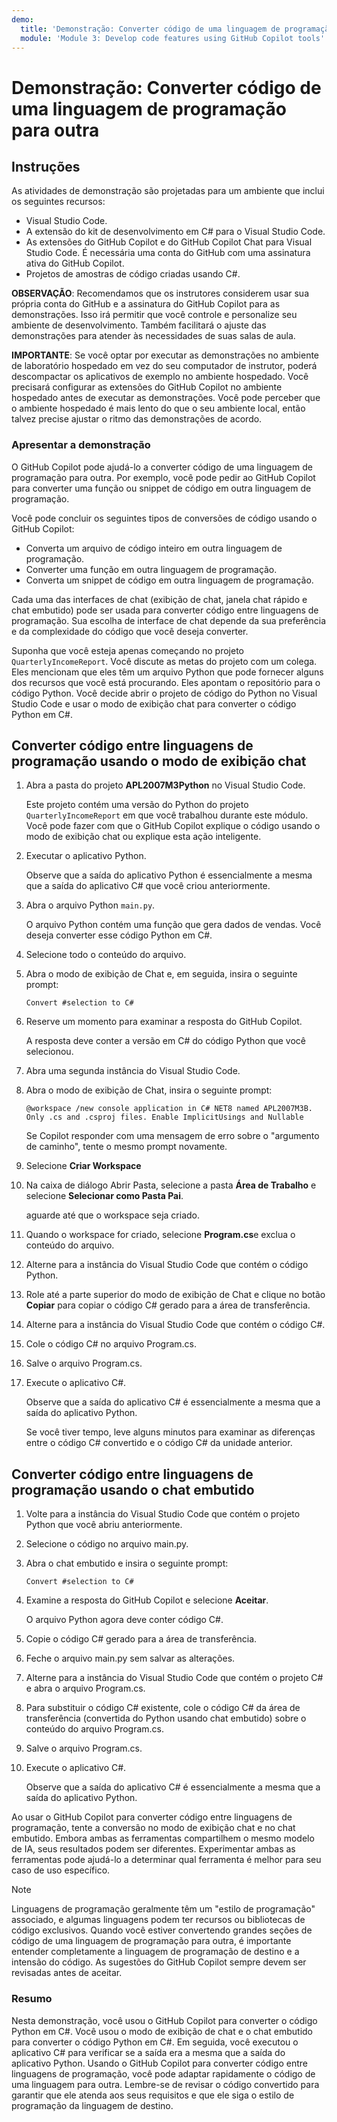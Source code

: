 ```yaml
---
demo:
  title: 'Demonstração: Converter código de uma linguagem de programação para outra'
  module: 'Module 3: Develop code features using GitHub Copilot tools'
---
```


# Demonstração: Converter código de uma linguagem de programação para outra

## Instruções

As atividades de demonstração são projetadas para um ambiente que inclui os seguintes recursos:

- Visual Studio Code.
- A extensão do kit de desenvolvimento em C# para o Visual Studio Code.
- As extensões do GitHub Copilot e do GitHub Copilot Chat para Visual Studio Code. É necessária uma conta do GitHub com uma assinatura ativa do GitHub Copilot.
- Projetos de amostras de código criadas usando C#.

**OBSERVAÇÃO**: Recomendamos que os instrutores considerem usar sua própria conta do GitHub e a assinatura do GitHub Copilot para as demonstrações. Isso irá permitir que você controle e personalize seu ambiente de desenvolvimento. Também facilitará o ajuste das demonstrações para atender às necessidades de suas salas de aula.

**IMPORTANTE**: Se você optar por executar as demonstrações no ambiente de laboratório hospedado em vez do seu computador de instrutor, poderá descompactar os aplicativos de exemplo no ambiente hospedado. Você precisará configurar as extensões do GitHub Copilot no ambiente hospedado antes de executar as demonstrações. Você pode perceber que o ambiente hospedado é mais lento do que o seu ambiente local, então talvez precise ajustar o ritmo das demonstrações de acordo.

### Apresentar a demonstração

O GitHub Copilot pode ajudá-lo a converter código de uma linguagem de programação para outra. Por exemplo, você pode pedir ao GitHub Copilot para converter uma função ou snippet de código em outra linguagem de programação.

Você pode concluir os seguintes tipos de conversões de código usando o GitHub Copilot:

- Converta um arquivo de código inteiro em outra linguagem de programação.
- Converter uma função em outra linguagem de programação.
- Converta um snippet de código em outra linguagem de programação.

Cada uma das interfaces de chat (exibição de chat, janela chat rápido e chat embutido) pode ser usada para converter código entre linguagens de programação. Sua escolha de interface de chat depende da sua preferência e da complexidade do código que você deseja converter.

Suponha que você esteja apenas começando no projeto `QuarterlyIncomeReport`. Você discute as metas do projeto com um colega. Eles mencionam que eles têm um arquivo Python que pode fornecer alguns dos recursos que você está procurando. Eles apontam o repositório para o código Python. Você decide abrir o projeto de código do Python no Visual Studio Code e usar o modo de exibição chat para converter o código Python em C#.

## Converter código entre linguagens de programação usando o modo de exibição chat

1. Abra a pasta do projeto **APL2007M3Python** no Visual Studio Code.

    Este projeto contém uma versão do Python do projeto `QuarterlyIncomeReport` em que você trabalhou durante este módulo. Você pode fazer com que o GitHub Copilot explique o código usando o modo de exibição chat ou explique esta ação inteligente.

1. Executar o aplicativo Python.

    Observe que a saída do aplicativo Python é essencialmente a mesma que a saída do aplicativo C# que você criou anteriormente.

1. Abra o arquivo Python `main.py`.

    O arquivo Python contém uma função que gera dados de vendas. Você deseja converter esse código Python em C#.

1. Selecione todo o conteúdo do arquivo.

1. Abra o modo de exibição de Chat e, em seguida, insira o seguinte prompt:

    ```plaintext
    Convert #selection to C#
    ```

1. Reserve um momento para examinar a resposta do GitHub Copilot.

    A resposta deve conter a versão em C# do código Python que você selecionou.

1. Abra uma segunda instância do Visual Studio Code.

1. Abra o modo de exibição de Chat, insira o seguinte prompt:

    ```plaintext
    @workspace /new console application in C# NET8 named APL2007M3B. Only .cs and .csproj files. Enable ImplicitUsings and Nullable
    ```

    Se Copilot responder com uma mensagem de erro sobre o "argumento de caminho", tente o mesmo prompt novamente.

1. Selecione **Criar Workspace**

1. Na caixa de diálogo Abrir Pasta, selecione a pasta **Área de Trabalho** e selecione **Selecionar como Pasta Pai**.

    aguarde até que o workspace seja criado.

1. Quando o workspace for criado, selecione **Program.cs**e exclua o conteúdo do arquivo.

1. Alterne para a instância do Visual Studio Code que contém o código Python.

1. Role até a parte superior do modo de exibição de Chat e clique no botão **Copiar** para copiar o código C# gerado para a área de transferência.

1. Alterne para a instância do Visual Studio Code que contém o código C#.

1. Cole o código C# no arquivo Program.cs.

1. Salve o arquivo Program.cs.

1. Execute o aplicativo C#.

    Observe que a saída do aplicativo C# é essencialmente a mesma que a saída do aplicativo Python.

    Se você tiver tempo, leve alguns minutos para examinar as diferenças entre o código C# convertido e o código C# da unidade anterior.

## Converter código entre linguagens de programação usando o chat embutido

1. Volte para a instância do Visual Studio Code que contém o projeto Python que você abriu anteriormente.

1. Selecione o código no arquivo main.py.

1. Abra o chat embutido e insira o seguinte prompt:

    ```plaintext
    Convert #selection to C#
    ```

1. Examine a resposta do GitHub Copilot e selecione **Aceitar**.

    O arquivo Python agora deve conter código C#.

1. Copie o código C# gerado para a área de transferência.

1. Feche o arquivo main.py sem salvar as alterações.

1. Alterne para a instância do Visual Studio Code que contém o projeto C# e abra o arquivo Program.cs.

1. Para substituir o código C# existente, cole o código C# da área de transferência (convertida do Python usando chat embutido) sobre o conteúdo do arquivo Program.cs.

1. Salve o arquivo Program.cs.

1. Execute o aplicativo C#.

    Observe que a saída do aplicativo C# é essencialmente a mesma que a saída do aplicativo Python.

Ao usar o GitHub Copilot para converter código entre linguagens de programação, tente a conversão no modo de exibição chat e no chat embutido. Embora ambas as ferramentas compartilhem o mesmo modelo de IA, seus resultados podem ser diferentes. Experimentar ambas as ferramentas pode ajudá-lo a determinar qual ferramenta é melhor para seu caso de uso específico.

> [!NOTE]
> Linguagens de programação geralmente têm um "estilo de programação" associado, e algumas linguagens podem ter recursos ou bibliotecas de código exclusivos. Quando você estiver convertendo grandes seções de código de uma linguagem de programação para outra, é importante entender completamente a linguagem de programação de destino e a intensão do código. As sugestões do GitHub Copilot sempre devem ser revisadas antes de aceitar.

### Resumo

Nesta demonstração, você usou o GitHub Copilot para converter o código Python em C#. Você usou o modo de exibição de chat e o chat embutido para converter o código Python em C#. Em seguida, você executou o aplicativo C# para verificar se a saída era a mesma que a saída do aplicativo Python. Usando o GitHub Copilot para converter código entre linguagens de programação, você pode adaptar rapidamente o código de uma linguagem para outra. Lembre-se de revisar o código convertido para garantir que ele atenda aos seus requisitos e que ele siga o estilo de programação da linguagem de destino.
